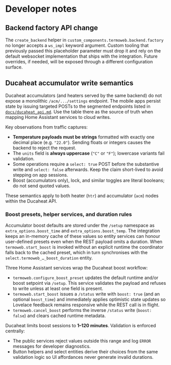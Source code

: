 # Developer notes

## Backend factory API change

The `create_backend` helper in `custom_components.termoweb.backend.factory` no longer accepts a
`ws_impl` keyword argument. Custom tooling that previously passed this placeholder parameter must
drop it and rely on the default websocket implementation that ships with the integration. Future
overrides, if needed, will be exposed through a different configuration surface.

## Ducaheat accumulator write semantics

Ducaheat accumulators (and heaters served by the same backend) do not expose a monolithic
`/acm/.../settings` endpoint. The mobile apps persist state by issuing targeted POSTs to the
segmented endpoints listed in [`docs/ducaheat_api.md`](./ducaheat_api.md). Use the table there as the
source of truth when mapping Home Assistant services to cloud writes.

Key observations from traffic captures:

- **Temperature payloads must be strings** formatted with exactly one decimal place (e.g. `"22.0"`).
  Sending floats or integers causes the backend to reject the request.
- The `units` field is **always uppercase** (`"C"` or `"F"`); lowercase variants fail validation.
- Some operations require a `select: true` POST before the substantive write and `select: false`
  afterwards. Keep the claim short-lived to avoid stepping on app sessions.
- Boost (accumulators only), lock, and similar toggles are literal booleans; do not send quoted values.

These semantics apply to both heater (`htr`) and accumulator (`acm`) nodes within the Ducaheat API.

### Boost presets, helper services, and duration rules

Accumulator boost defaults are stored under the `/setup` namespace as `extra_options.boost_time`
and `extra_options.boost_temp`. The integration keeps an in-memory cache of these values so
entity services can honour user-defined presets even when the REST payload omits a duration. When
`termoweb.start_boost` is invoked without an explicit runtime the coordinator falls back to the
cached preset, which in turn synchronises with the `select.termoweb_…_boost_duration` entity.

Three Home Assistant services wrap the Ducaheat boost workflow:

- `termoweb.configure_boost_preset` updates the default runtime and/or boost setpoint via
  `/setup`. This service validates the payload and refuses to write unless at least one field is
  present.
- `termoweb.start_boost` issues a `/status` write with `boost: true` (and an optional
  `boost_time`) and immediately applies optimistic state updates so Lovelace feedback remains
  responsive while the REST call is in flight.
- `termoweb.cancel_boost` performs the inverse `/status` write (`boost: false`) and clears cached
  runtime metadata.

Ducaheat limits boost sessions to **1–120 minutes**. Validation is enforced centrally:

- The public services reject values outside this range and log `ERROR` messages for developer
  diagnostics.
- Button helpers and select entities derive their choices from the same validation logic so UI
  affordances never generate invalid durations.
